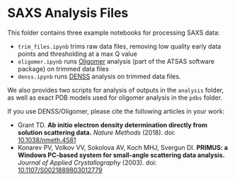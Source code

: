 # SAXS Analysis Files

This folder contains three example notebooks for processing SAXS data:

- `trim_files.ipynb` trims raw data files, removing low quality early data points and thresholding at a max Q value
- `oligomer.ipynb` runs [Oligomer](https://www.embl-hamburg.de/biosaxs/manuals/oligomer.html) analysis (part of the ATSAS software package) on trimmed data files
- `denss.ipynb` runs [DENSS](https://tdgrant.com/about-denss/) analysis on trimmed data files.

We also provides two scripts for analysis of outputs in the `analysis` folder, as well as exact PDB models used for oligomer analysis in the `pdbs` folder.

If you use DENSS/Oligomer, please cite the following articles in your work:

- Grant TD. **Ab initio electron density determination directly from solution scattering data.** _Nature Methods_ (2018). doi: [10.1038/nmeth.4581](https://www.nature.com/articles/nmeth.4581)
- Konarev PV, Volkov VV, Sokolova AV, Koch MHJ, Svergun DI. **PRIMUS: a Windows PC-based system for small-angle scattering data analysis.** _Journal of Applied Crystallography_ (2003). doi: [10.1107/S0021889803012779](https://journals.iucr.org/paper?S0021889803012779)
